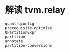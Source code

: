# 解读 tvm.relay

```{toctree}
quant-qconfig
prerequisite-optimize
QPartitionExpr
partition
annotate
partition-conversions
```
